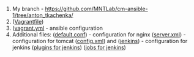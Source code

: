1. My branch - https://github.com/MNTLab/cm-ansible-1/tree/anton_tkachenka/
2. ([Vagrantfile](/vagrant/Vagrantfile))
3. ([vagrant.yml](/vagrant/vagrant.yml) - ansible configuration
4. Additional files:
   ([default.conf](/vagrant/default.conf)) - configuration for nginx
   ([server.xml](/vagrant/server.xml)) - configuration for tomcat
   ([config.xml](/vagrant/config.xml)) and ([jenkins](vagrant/jenkins)) - configuration for jenkins
   ([plugins for jenkins](vagrant/plugins))
   ([jobs for jenkins](vagrant/jobs))
   
